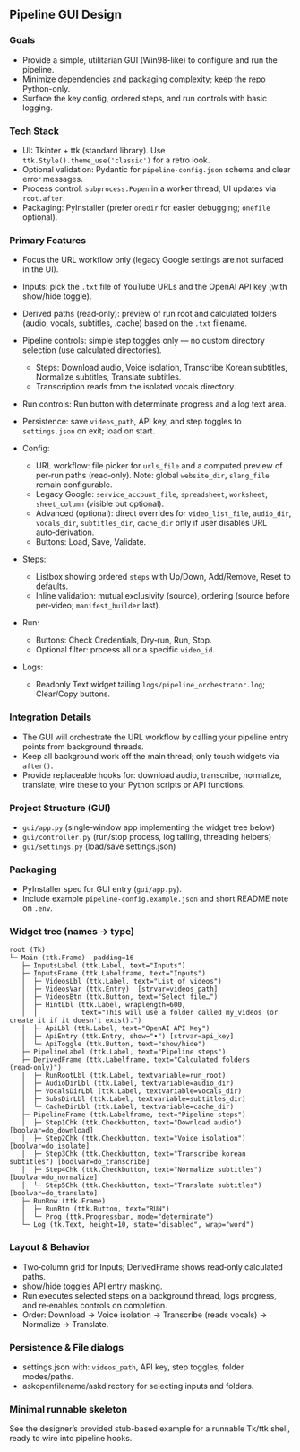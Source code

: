 ## Pipeline GUI Design

### Goals
- Provide a simple, utilitarian GUI (Win98-like) to configure and run the pipeline.
- Minimize dependencies and packaging complexity; keep the repo Python-only.
- Surface the key config, ordered steps, and run controls with basic logging.

### Tech Stack
- UI: Tkinter + ttk (standard library). Use `ttk.Style().theme_use('classic')` for a retro look.
- Optional validation: Pydantic for `pipeline-config.json` schema and clear error messages.
- Process control: `subprocess.Popen` in a worker thread; UI updates via `root.after`.
- Packaging: PyInstaller (prefer `onedir` for easier debugging; `onefile` optional).

### Primary Features
- Focus the URL workflow only (legacy Google settings are not surfaced in the UI).
- Inputs: pick the `.txt` file of YouTube URLs and the OpenAI API key (with show/hide toggle).
- Derived paths (read‑only): preview of run root and calculated folders (audio, vocals, subtitles, .cache) based on the `.txt` filename.
- Pipeline controls: simple step toggles only — no custom directory selection (use calculated directories).
  - Steps: Download audio, Voice isolation, Transcribe Korean subtitles, Normalize subtitles, Translate subtitles.
  - Transcription reads from the isolated vocals directory.
- Run controls: Run button with determinate progress and a log text area.
- Persistence: save `videos_path`, API key, and step toggles to `settings.json` on exit; load on start.

- Config:
  - URL workflow: file picker for `urls_file` and a computed preview of per‑run paths (read‑only). Note: global `website_dir`, `slang_file` remain configurable.
  - Legacy Google: `service_account_file`, `spreadsheet`, `worksheet`, `sheet_column` (visible but optional).
  - Advanced (optional): direct overrides for `video_list_file`, `audio_dir`, `vocals_dir`, `subtitles_dir`, `cache_dir` only if user disables URL auto‑derivation.
  - Buttons: Load, Save, Validate.
- Steps:
  - Listbox showing ordered `steps` with Up/Down, Add/Remove, Reset to defaults.
  - Inline validation: mutual exclusivity (source), ordering (source before per‑video; `manifest_builder` last).
- Run:
  - Buttons: Check Credentials, Dry‑run, Run, Stop.
  - Optional filter: process all or a specific `video_id`.
- Logs:
  - Readonly Text widget tailing `logs/pipeline_orchestrator.log`; Clear/Copy buttons.

### Integration Details
- The GUI will orchestrate the URL workflow by calling your pipeline entry points from background threads.
- Keep all background work off the main thread; only touch widgets via `after()`.
- Provide replaceable hooks for: download audio, transcribe, normalize, translate; wire these to your Python scripts or API functions.

### Project Structure (GUI)
- `gui/app.py` (single‑window app implementing the widget tree below)
- `gui/controller.py` (run/stop process, log tailing, threading helpers)
- `gui/settings.py` (load/save settings.json)

### Packaging
- PyInstaller spec for GUI entry (`gui/app.py`).
- Include example `pipeline-config.example.json` and short README note on `.env`.

### Widget tree (names → type)

```
root (Tk)
└─ Main (ttk.Frame)  padding=16
   ├─ InputsLabel (ttk.Label, text="Inputs")
   ├─ InputsFrame (ttk.Labelframe, text="Inputs")
   │  ├─ VideosLbl (ttk.Label, text="List of videos")
   │  ├─ VideosVar (ttk.Entry)  [strvar=videos_path]
   │  ├─ VideosBtn (ttk.Button, text="Select file…")
   │  ├─ HintLbl (ttk.Label, wraplength=600,
   │  │           text="This will use a folder called my_videos (or create it if it doesn't exist).")
   │  ├─ ApiLbl (ttk.Label, text="OpenAI API Key")
   │  ├─ ApiEntry (ttk.Entry, show="•") [strvar=api_key]
   │  └─ ApiToggle (ttk.Button, text="show/hide")
   ├─ PipelineLabel (ttk.Label, text="Pipeline steps")
   ├─ DerivedFrame (ttk.Labelframe, text="Calculated folders (read‑only)")
   │  ├─ RunRootLbl (ttk.Label, textvariable=run_root)
   │  ├─ AudioDirLbl (ttk.Label, textvariable=audio_dir)
   │  ├─ VocalsDirLbl (ttk.Label, textvariable=vocals_dir)
   │  ├─ SubsDirLbl (ttk.Label, textvariable=subtitles_dir)
   │  └─ CacheDirLbl (ttk.Label, textvariable=cache_dir)
   ├─ PipelineFrame (ttk.Labelframe, text="Pipeline steps")
   │  ├─ Step1Chk (ttk.Checkbutton, text="Download audio") [boolvar=do_download]
   │  ├─ Step2Chk (ttk.Checkbutton, text="Voice isolation") [boolvar=do_isolate]
   │  ├─ Step3Chk (ttk.Checkbutton, text="Transcribe korean subtitles") [boolvar=do_transcribe]
   │  ├─ Step4Chk (ttk.Checkbutton, text="Normalize subtitles") [boolvar=do_normalize]
   │  └─ Step5Chk (ttk.Checkbutton, text="Translate subtitles") [boolvar=do_translate]
   ├─ RunRow (ttk.Frame)
   │  ├─ RunBtn (ttk.Button, text="RUN")
   │  └─ Prog (ttk.Progressbar, mode="determinate")
   └─ Log (tk.Text, height=10, state="disabled", wrap="word")
```

### Layout & Behavior
- Two‑column grid for Inputs; DerivedFrame shows read‑only calculated paths.
- show/hide toggles API entry masking.
- Run executes selected steps on a background thread, logs progress, and re‑enables controls on completion.
- Order: Download → Voice isolation → Transcribe (reads vocals) → Normalize → Translate.

### Persistence & File dialogs
- settings.json with: `videos_path`, API key, step toggles, folder modes/paths.
- askopenfilename/askdirectory for selecting inputs and folders.

### Minimal runnable skeleton

See the designer’s provided stub-based example for a runnable Tk/ttk shell, ready to wire into pipeline hooks.

